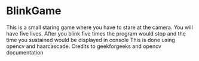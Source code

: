 # BlinkGame
This is a small staring game where you have to stare at the camera. You will have five lives. After you blink five times the program would stop and the time you sustained would be displayed in console
This is done using opencv and haarcascade. 
Credits to geekforgeeks and opencv documentation

